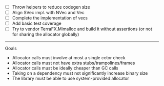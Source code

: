 - [ ] Throw helpers to reduce codegen size
- [ ] Align SVec impl. with NVec and Vec
- [ ] Complete the implementation of vecs
- [ ] Add basic test coverage
- [ ] Try to vendor TerraFX.Mimalloc and build it without assertions (or not for sharing the allocator globally)
--------------------
Goals
- Allocator calls must involve at most a single cctor check
- Allocator calls must not have extra stubs/trampolines/frames
- Allocator calls must be ideally cheaper than GC calls
- Taking on a dependency must not significantly increase binary size
- The library must be able to use system-provided allocator
